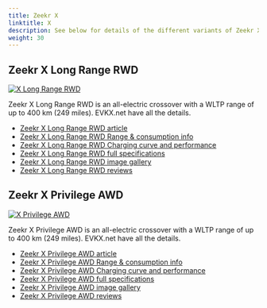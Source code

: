 ```yaml
---
title: Zeekr X
linktitle: X
description: See below for details of the different variants of Zeekr X
weight: 30
---
```

## Zeekr X Long Range RWD

[![X Long Range RWD](https://media.evkx.net/multimedia/models/zeekr/x/x_long_range_rwd/main_1_st.jpg)](/models/zeekr/x/x_long_range_rwd/)

Zeekr X Long Range RWD is an all-electric crossover with a WLTP range of up to 400 km (249 miles). EVKX.net have all the details. 

- [Zeekr X Long Range RWD article](/models/zeekr/x/x_long_range_rwd/)
- [Zeekr X Long Range RWD Range & consumption info](/models/zeekr/x/x_long_range_rwd//rangeandconsumption)
- [Zeekr X Long Range RWD Charging curve and performance](/models/zeekr/x/x_long_range_rwd//chargingcurve)
- [Zeekr X Long Range RWD full specifications](/models/zeekr/x/x_long_range_rwd//specifications)
- [Zeekr X Long Range RWD image gallery](/models/zeekr/x/x_long_range_rwd//gallery)
- [Zeekr X Long Range RWD reviews](/models/zeekr/x/x_long_range_rwd//reviews)

## Zeekr X Privilege AWD

[![X Privilege AWD](https://media.evkx.net/multimedia/models/zeekr/x/x_privilege_awd/main_1_st.jpg)](/models/zeekr/x/x_privilege_awd/)

Zeekr X Privilege AWD is an all-electric crossover with a WLTP range of up to 400 km (249 miles). EVKX.net have all the details. 

- [Zeekr X Privilege AWD article](/models/zeekr/x/x_privilege_awd/)
- [Zeekr X Privilege AWD Range & consumption info](/models/zeekr/x/x_privilege_awd//rangeandconsumption)
- [Zeekr X Privilege AWD Charging curve and performance](/models/zeekr/x/x_privilege_awd//chargingcurve)
- [Zeekr X Privilege AWD full specifications](/models/zeekr/x/x_privilege_awd//specifications)
- [Zeekr X Privilege AWD image gallery](/models/zeekr/x/x_privilege_awd//gallery)
- [Zeekr X Privilege AWD reviews](/models/zeekr/x/x_privilege_awd//reviews)

